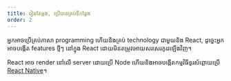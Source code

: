 ```yaml
---
title: រៀនតែម្តង, ប្រើបានគ្រប់ទីកន្លែង
order: 2
---
```


អ្នកអាចប្រើគ្រប់ភាសា programming ហើយនិងគ្រប់ technology ជាមួយនិង React, ដូច្នេះអ្នកអាចបង្កើត features ថ្មីៗ នៅក្នុង React ដោយមិនតម្រូវអោយសរសេរកូដឡើងវិញ។

React អាច render នៅលើ server ដោយប្រើ Node ហើយនិងអាចបង្កើតកម្មវិធីទូរស័ព្ដោយប្រើ [React Native](https://facebook.github.io/react-native/)។
